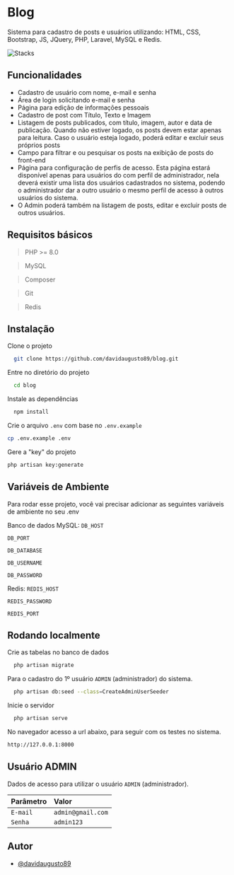 # Blog

Sistema para cadastro de posts e usuários utilizando: HTML, CSS, Bootstrap, JS, JQuery, PHP, Laravel, MySQL e Redis.

![Stacks](https://skills.thijs.gg/icons?i=html,css,bootstrap,js,jquery,php,laravel,mysql,redis)

## Funcionalidades

- Cadastro de usuário com nome, e-mail e senha
- Área de login solicitando e-mail e senha
- Página para edição de informações pessoais
- Cadastro de post com Título, Texto e Imagem
- Listagem de posts publicados, com título, imagem, autor e data de publicação.
Quando não estiver logado, os posts devem estar apenas para leitura. Caso o usuário
esteja logado, poderá editar e excluir seus próprios posts
- Campo para filtrar e ou pesquisar os posts na exibição de posts do front-end
- Página para configuração de perfis de acesso. Esta página estará disponível apenas
para usuários do com perfil de administrador, nela deverá existir uma lista dos usuários
cadastrados no sistema, podendo o administrador dar a outro usuário o mesmo perfil de
acesso à outros usuários do sistema.
- O Admin poderá também na listagem de posts, editar e excluir posts de outros
usuários.

## Requisitos básicos

> PHP >= 8.0

> MySQL

> Composer

> Git

> Redis

## Instalação

Clone o projeto

```bash
  git clone https://github.com/davidaugusto89/blog.git
```

Entre no diretório do projeto

```bash
  cd blog
```

Instale as dependências

```bash
  npm install
```

Crie o arquivo `.env` com base no `.env.example`

```bash
cp .env.example .env
```

Gere a "key" do projeto

```bash
php artisan key:generate
```

## Variáveis de Ambiente

Para rodar esse projeto, você vai precisar adicionar as seguintes variáveis de ambiente no seu .env

Banco de dados MySQL: 
`DB_HOST`

`DB_PORT`

`DB_DATABASE`

`DB_USERNAME`

`DB_PASSWORD`

Redis:
`REDIS_HOST`

`REDIS_PASSWORD`

`REDIS_PORT`

## Rodando localmente

Crie as tabelas no banco de dados

```bash
  php artisan migrate
```

Para o cadastro do 1º usuário `ADMIN` (administrador) do sistema.

```bash
  php artisan db:seed --class=CreateAdminUserSeeder
```

Inicie o servidor

```bash
  php artisan serve
```

No navegador acesso a url abaixo, para seguir com os testes no sistema.
```bash
http://127.0.0.1:8000
```

## Usuário ADMIN

Dados de acesso para utilizar o usuário `ADMIN` (administrador).

| Parâmetro   | Valor      |
| :---------- | :--------- |
| `E-mail` | `admin@gmail.com` |
| `Senha`  | `admin123` |

## Autor

- [@davidaugusto89](https://www.github.com/davidaugusto89)